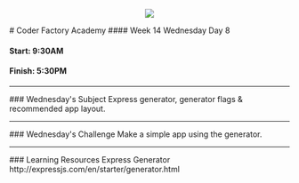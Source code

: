 <p align="center"><img src="https://github.com/coder-factory-academy/cf-guidline-css/blob/master/CFA.png"></p>
# Coder Factory Academy
#### Week 14 Wednesday Day 8

#### Start: 9:30AM
#### Finish: 5:30PM
<hr>
### Wednesday's Subject
Express generator, generator flags & recommended app layout.

<hr>
### Wednesday's Challenge
Make a simple app using the generator.

<hr>
### Learning Resources
Express Generator <br>
http://expressjs.com/en/starter/generator.html
